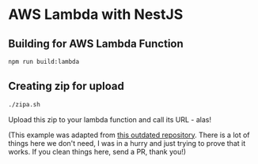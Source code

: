 # AWS Lambda with NestJS

## Building for AWS Lambda Function

```bash
npm run build:lambda
```

## Creating zip for upload

```bash
./zipa.sh
```

Upload this zip to your lambda function and call its URL - alas!

(This example was adapted from [this outdated repository](https://github.com/gemerick/nest-lambda). There is a lot of things here we don't need, I was in a hurry and just trying to prove that it works. If you clean things here, send a PR, thank you!)